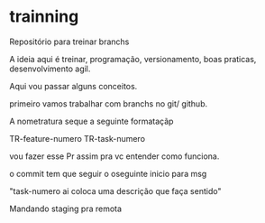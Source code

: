 # trainning

Repositório para treinar branchs

A ideia aqui é treinar, programação, versionamento, boas praticas, desenvolvimento agil.

Aqui vou passar alguns conceitos.

primeiro vamos trabalhar com branchs no git/ github.

A nometratura seque a seguinte formataçãp

TR-feature-numero
TR-task-numero

vou fazer esse Pr assim pra vc entender como funciona.

o commit tem que seguir o oseguinte inicio para msg

"task-numero ai coloca uma descrição que faça sentido"

Mandando staging pra remota
